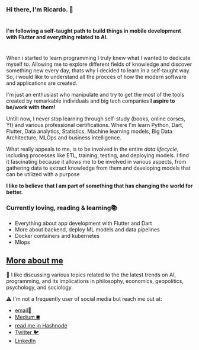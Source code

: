 ### Hi there, I'm Ricardo. 👋
#
#### I'm following a self-taught path to build things in mobile development with Flutter and everything related to AI.
#
When i started to learn programming I truly knew what I wanted to dedicate myself to. Allowing me to explore different fields of knowledge and discover something new every day, thats why i decided to learn in a self-taught way. So, i would like to understand all the procces of how the modern software and applications are created.

I'm just an enthusiast who manipulate and try to get the most of the tools created by remarkable individuals and big tech companies **I aspire to be/work with them!**

Untill now, I never stop learning through self-study (books, online corses, Yt) and various professional certifications. Where I'm learn Python, Dart, Flutter, Data analytics, Statistics, Machine learning models, Big Data Architecture, MLOps and business intelligence.

What really appeals to me, is to be involved in the entire *data lifecycle*, including processes like ETL, training, testing, and deploying models. I find it fascinating because it allows me to be involved in various aspects, from gathering data to extract knowledge from them and developing models that can be utilized with a purpose

**I like to believe that I am part of something that has changing the world for better.**

### Currently loving, reading & learning📚
- Everything about app development with Flutter and Dart
- More about backend, deploy ML models and data pipelines
- Docker containers and kubernetes
- Mlops

## [More about me](https://ricardobrein.github.io/about)

💬 I like discussing various topics related to the the latest trends on AI, programming, and its implications in philosophy, economics, geopolitics, psychology, and sociology.

⚠️ I'm not a frequently user of social media
but reach me out at:
- [email📧](mailto:ricardobreindembache@gmail.com)
- [Medium ◼️](https://medium.com/@ricardobrein)
- [read me in Hashnode](https://ricardobrein.hashnode.dev)
- [Twitter 🐦](https://twitter.com/ricardobrein)
- [LinkedIn](https://www.linkedin.com/in/ricardo-breindembache/)

<!--
**ricardobrein/ricardobrein** is a ✨ _special_ ✨ repository because its `README.md` (this file) appears on your GitHub profile.

Here are some ideas to get you started:

- 🔭 I’m currently working on ...
- 🌱 I’m currently learning ...
- 👯 I’m looking to collaborate on ...
- 🤔 I’m looking for help with ...
- 💬 Ask me about ...
- 📫 How to reach me: ...
- 😄 Pronouns: ...
- ⚡ Fun fact: ...
-->
